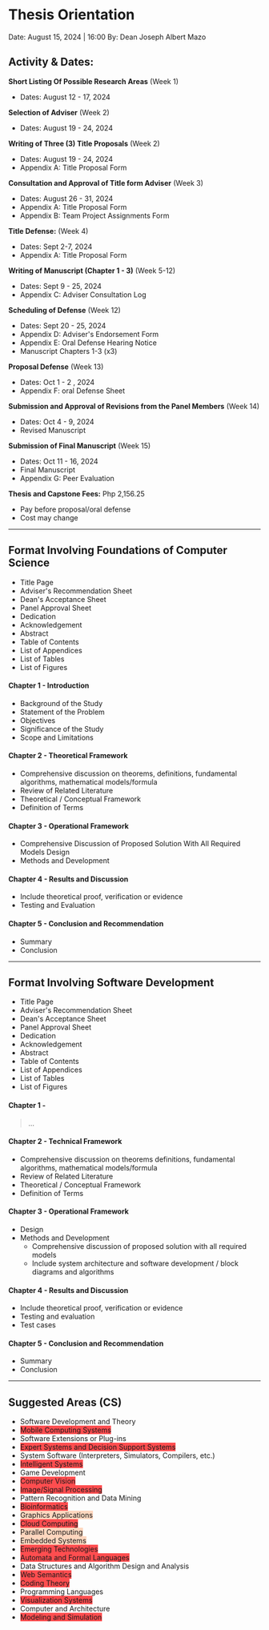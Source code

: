 # Thesis Orientation

Date: August 15, 2024 | 16:00
By: Dean Joseph Albert Mazo

## Activity & Dates:

**Short Listing Of Possible Research Areas** (Week 1)
- Dates: August 12 - 17, 2024

**Selection of Adviser** (Week 2)
- Dates: August 19 - 24, 2024

**Writing of Three (3) Title Proposals** (Week 2)
- Dates: August 19 - 24, 2024
- Appendix A: Title Proposal Form

**Consultation and Approval of Title form Adviser** (Week 3)
- Dates: August 26 - 31, 2024
- Appendix A: Title Proposal Form
- Appendix B: Team Project Assignments Form

**Title Defense:** (Week 4)
- Dates: Sept 2-7, 2024
- Appendix A: Title Proposal Form
  
**Writing of Manuscript (Chapter 1 - 3)** (Week 5-12)
- Dates: Sept 9 - 25, 2024
- Appendix C: Adviser Consultation Log
  
**Scheduling of Defense** (Week 12)
- Dates:  Sept 20 - 25, 2024
- Appendix D: Adviser's Endorsement Form
- Appendix E: Oral Defense Hearing Notice
- Manuscript Chapters 1-3 (x3)
  
**Proposal Defense** (Week 13)
- Dates: Oct 1 - 2 , 2024
- Appendix F: oral Defense Sheet
  
**Submission and Approval of Revisions from the Panel Members** (Week 14)
- Dates: Oct 4 - 9, 2024
- Revised Manuscript
  
**Submission of Final Manuscript** (Week 15)
- Dates: Oct 11 - 16, 2024
- Final Manuscript
- Appendix G: Peer Evaluation

**Thesis and Capstone Fees:** Php 2,156.25
- Pay before proposal/oral defense
- Cost may change
---
## Format Involving Foundations of Computer Science

- Title Page
- Adviser's Recommendation Sheet
- Dean's Acceptance Sheet
- Panel Approval Sheet
- Dedication
- Acknowledgement
- Abstract
- Table of Contents
- List of Appendices
- List of Tables
- List of Figures
#### Chapter 1 - Introduction
- Background of the Study
- Statement of the Problem
- Objectives
- Significance of the Study
- Scope and Limitations
#### Chapter 2 - Theoretical Framework
- Comprehensive discussion on theorems, definitions, fundamental algorithms, mathematical models/formula
- Review of Related Literature
- Theoretical / Conceptual Framework
- Definition of Terms
#### Chapter 3 - Operational Framework
- Comprehensive Discussion of Proposed Solution With All Required Models Design
- Methods and Development
#### Chapter 4 - Results and Discussion
- Include theoretical proof, verification or evidence
- Testing and Evaluation
#### Chapter 5 - Conclusion and Recommendation
- Summary
- Conclusion
---
## Format Involving Software Development
- Title Page
- Adviser's Recommendation Sheet
- Dean's Acceptance Sheet
- Panel Approval Sheet
- Dedication
- Acknowledgement
- Abstract
- Table of Contents
- List of Appendices
- List of Tables
- List of Figures
#### Chapter 1 - 
> ...
#### Chapter 2 - Technical Framework
- Comprehensive discussion on theorems definitions, fundamental algorithms, mathematical models/formula
- Review of Related Literature
- Theoretical / Conceptual Framework
- Definition of Terms
#### Chapter 3 - Operational Framework
- Design
- Methods and Development
	- Comprehensive discussion of proposed solution with all required models
	- Include system architecture and software development / block diagrams and algorithms
#### Chapter 4 - Results and Discussion
- Include theoretical proof, verification or evidence 
- Testing and evaluation
- Test cases
#### Chapter 5 - Conclusion and Recommendation
- Summary
- Conclusion
---
## Suggested Areas (CS)
- Software Development and Theory
- <span style="background:#ff4d4f">Mobile Computing Systems</span>
- Software Extensions or Plug-ins 
- <span style="background:#ff4d4f">Expert Systems and Decision Support Systems</span>
- System Software (Interpreters, Simulators, Compilers, etc.)
- <span style="background:#ff4d4f">Intelligent Systems</span>
- Game Development
- <span style="background:#ff4d4f">Computer Vision</span>
- <span style="background:#ff4d4f">Image/Signal Processing</span>
- Pattern Recognition and Data Mining
- <span style="background:#ff4d4f">Bioinformatics</span>
- <span style="background:rgba(255, 183, 139, 0.55)">Graphics Applications</span>
- <span style="background:#ff4d4f">Cloud Computing</span>
- <span style="background:rgba(255, 183, 139, 0.55)">Parallel Computing</span>
- <span style="background:rgba(255, 183, 139, 0.55)">Embedded Systems</span>
- <span style="background:#ff4d4f">Emerging Technologies</span>
- <span style="background:#ff4d4f">Automata and Formal Languages</span>
- Data Structures and Algorithm Design and Analysis
- <span style="background:#ff4d4f">Web Semantics</span>
- <span style="background:#ff4d4f">Coding Theory</span>
- Programming Languages
- <span style="background:#ff4d4f">Visualization Systems</span>
- Computer and Architecture
- <span style="background:#ff4d4f">Modeling and Simulation</span>